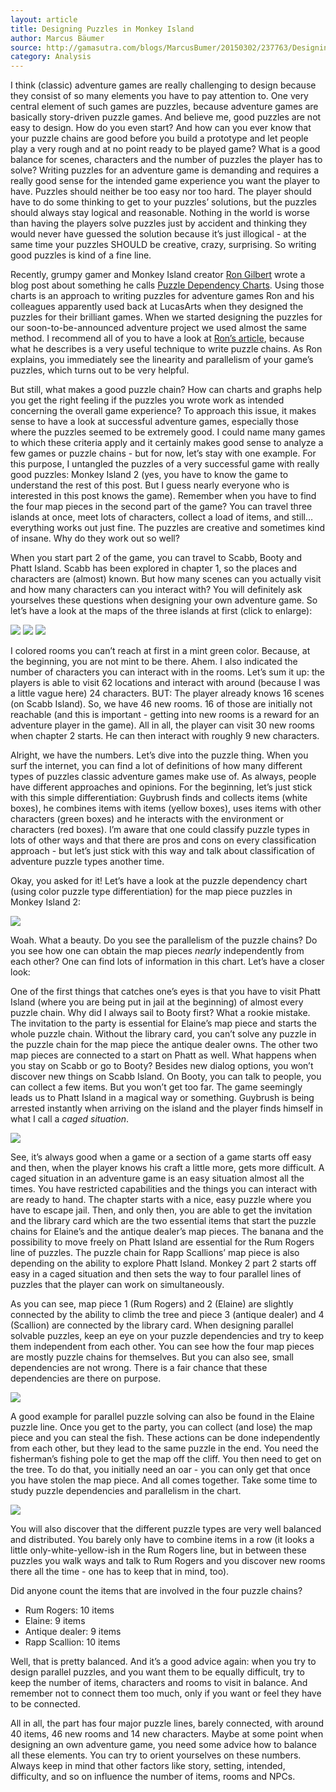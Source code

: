 ```yaml
---
layout: article
title: Designing Puzzles in Monkey Island
author: Marcus Bäumer
source: http://gamasutra.com/blogs/MarcusBumer/20150302/237763/Designing_puzzles_for_adventure_games__Analyzing_Monkey_Island_2_puzzle_dependencies_and_balancing.php
category: Analysis
---
```


I think (classic) adventure games are really challenging to design because they consist of so many elements you have to pay attention to. One very central element of such games are puzzles, because adventure games are basically story-driven puzzle games. And believe me, good puzzles are not easy to design. How do you even start? And how can you ever know that your puzzle chains are good before you build a prototype and let people play a very rough and at no point ready to be played game? What is a good balance for scenes, characters and the number of puzzles the player has to solve? Writing puzzles for an adventure game is demanding and requires a really good sense for the intended game experience you want the player to have. Puzzles should neither be too easy nor too hard. The player should have to do some thinking to get to your puzzles’ solutions, but the puzzles should always stay logical and reasonable. Nothing in the world is worse than having the players solve puzzles just by accident and thinking they would never have guessed the solution because it’s just illogical - at the same time your puzzles SHOULD be creative, crazy, surprising. So writing good puzzles is kind of a fine line.

Recently, grumpy gamer and Monkey Island creator [Ron Gilbert](http://grumpygamer.com/) wrote a blog post about something he calls [Puzzle Dependency Charts](http://grumpygamer.com/puzzle_dependency_charts). Using those charts is an approach to writing puzzles for adventure games Ron and his colleagues apparently used back at LucasArts when they designed the puzzles for their brilliant games. When we started designing the puzzles for our soon-to-be-announced adventure project we used almost the same method. I recommend all of you to have a look at [Ron’s article](http://grumpygamer.com/puzzle_dependency_charts), because what he describes is a very useful technique to write puzzle chains. As Ron explains, you immediately see the linearity and parallelism of your game’s puzzles, which turns out to be very helpful.

But still, what makes a good puzzle chain? How can charts and graphs help you get the right feeling if the puzzles you wrote work as intended concerning the overall game experience? To approach this issue, it makes sense to have a look at successful adventure games, especially those where the puzzles seemed to be extremely good. I could name many games to which these criteria apply and it certainly makes good sense to analyze a few games or puzzle chains - but for now, let’s stay with one example. For this purpose, I untangled the puzzles of a very successful game with really good puzzles: Monkey Island 2 (yes, you have to know the game to understand the rest of this post. But I guess nearly everyone who is interested in this post knows the game). Remember when you have to find the four map pieces in the second part of the game? You can travel three islands at once, meet lots of characters, collect a load of items, and still… everything works out just fine. The puzzles are creative and sometimes kind of insane. Why do they work out so well?

When you start part 2 of the game, you can travel to Scabb, Booty and Phatt Island. Scabb has been explored in chapter 1, so the places and characters are (almost) known. But how many scenes can you actually visit and how many characters can you interact with? You will definitely ask yourselves these questions when designing your own adventure game. So let’s have a look at the maps of the three islands at first (click to enlarge):

![ ][Scabb Island]
![ ][Phatt Island]
![ ][Booty Island]

I colored rooms you can’t reach at first in a mint green color. Because, at the beginning, you are not mint to be there. Ahem. I also indicated the number of characters you can interact with in the rooms. Let’s sum it up: the players is able to visit 62 locations and interact with around (because I was a little vague here) 24 characters. BUT: The player already knows 16 scenes (on Scabb Island). So, we have 46 new rooms. 16 of those are initially not reachable (and this is important - getting into new rooms is a reward for an adventure player in the game). All in all, the player can visit 30 new rooms when chapter 2 starts. He can then interact with roughly 9 new characters.

Alright, we have the numbers. Let’s dive into the puzzle thing. When you surf the internet, you can find a lot of definitions of how many different types of puzzles classic adventure games make use of. As always, people have different approaches and opinions. For the beginning, let’s just stick with this simple differentiation: Guybrush finds and collects items (white boxes), he combines items with items (yellow boxes), uses items with other characters (green boxes) and he interacts with the environment or characters (red boxes). I’m aware that one could classify puzzle types in lots of other ways and that there are pros and cons on every classification approach - but let’s just stick with this way and talk about classification of adventure puzzle types another time.

Okay, you asked for it! Let’s have a look at the puzzle dependency chart (using color puzzle type differentiation) for the map piece puzzles in Monkey Island 2:

![ ][Puzzle Chart]

Woah. What a beauty. Do you see the parallelism of the puzzle chains? Do you see how one can obtain the map pieces _nearly_ independently from each other? One can find lots of information in this chart. Let’s have a closer look:

One of the first things that catches one’s eyes is that you have to visit Phatt Island (where you are being put in jail at the beginning) of almost every puzzle chain. Why did I always sail to Booty first? What a rookie mistake. The invitation to the party is essential for Elaine’s map piece and starts the whole puzzle chain. Without the library card, you can’t solve any puzzle in the puzzle chain for the map piece the antique dealer owns. The other two map pieces are connected to a start on Phatt as well. What happens when you stay on Scabb or go to Booty? Besides new dialog options, you won’t discover new things on Scabb Island. On Booty, you can talk to people, you can collect a few items. But you won’t get too far. The game seemingly leads us to Phatt Island in a magical way or something. Guybrush is being arrested instantly when arriving on the island and the player finds himself in what I call a _caged situation_.

![ ][Caged]

See, it’s always good when a game or a section of a game starts off easy and then, when the player knows his craft a little more, gets more difficult. A caged situation in an adventure game is an easy situation almost all the times. You have restricted capabilities and the things you can interact with are ready to hand. The chapter starts with a nice, easy puzzle where you have to escape jail. Then, and only then, you are able to get the invitation and the library card which are the two essential items that start the puzzle chains for Elaine’s and the antique dealer’s map pieces. The banana and the possibility to move freely on Phatt Island are essential for the Rum Rogers line of puzzles. The puzzle chain for Rapp Scallions’ map piece is also depending on the ability to explore Phatt Island. Monkey 2 part 2 starts off easy in a caged situation and then sets the way to four parallel lines of puzzles that the player can work on simultaneously.

As you can see, map piece 1 (Rum Rogers) and 2 (Elaine) are slightly connected by the ability to climb the tree and piece 3 (antique dealer) and 4 (Scallion) are connected by the library card. When designing parallel solvable puzzles, keep an eye on your puzzle dependencies and try to keep them independent from each other. You can see how the four map pieces are mostly puzzle chains for themselves. But you can also see, small dependencies are not wrong. There is a fair chance that these dependencies are there on purpose.

![ ][Parallel]

A good example for parallel puzzle solving can also be found in the Elaine puzzle line. Once you get to the party, you can collect (and lose) the map piece and you can steal the fish. These actions can be done independently from each other, but they lead to the same puzzle in the end. You need the fisherman’s fishing pole to get the map off the cliff. You then need to get on the tree. To do that, you initially need an oar - you can only get that once you have stolen the map piece. And all comes together. Take some time to study puzzle dependencies and parallelism in the chart.

![ ][Dependencies]

You will also discover that the different puzzle types are very well balanced and distributed. You barely only have to combine items in a row (it looks a little only-white-yellow-ish in the Rum Rogers line, but in between these puzzles you walk ways and talk to Rum Rogers and you discover new rooms there all the time - one has to keep that in mind, too).

Did anyone count the items that are involved in the four puzzle chains?

- Rum Rogers: 10 items
- Elaine: 9 items
- Antique dealer: 9 items
- Rapp Scallion: 10 items

Well, that is pretty balanced. And it’s a good advice again: when you try to design parallel puzzles, and you want them to be equally difficult, try to keep the number of items, characters and rooms to visit in balance. And remember not to connect them too much, only if you want or feel they have to be connected.

All in all, the part has four major puzzle lines, barely connected, with around 40 items, 46 new rooms and 14 new characters. Maybe at some point when designing an own adventure game, you need some advice how to balance all these elements. You can try to orient yourselves on these numbers. Always keep in mind that other factors like story, setting, intended, difficulty, and so on influence the number of items, rooms and NPCs.

[Scabb Island]: ./scabb-island.jpg
[Phatt Island]: ./phatt-island.jpg
[Booty Island]: ./booty-island.jpg
[Puzzle Chart]: ./puzzle-chart.jpg
[Caged]: ./caged.jpg
[Parallel]: ./parallel.jpg
[Dependencies]: ./dependencies.jpg